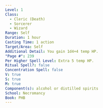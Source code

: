```yaml
---
Level: 1
Class:
  - Cleric (Death)
  - Sorcerer
  - Wizard
Range: Self
Duration: 1 hour
Casting Time: 1 action
Target/Area: Self
Additional Detail: You gain 1d4+4 temp HP.
"Page #": 239
Per Higher Spell Level: Extra 5 temp HP.
Ritual Spell?: false
Concentration Spell: false
V: true
S: true
M: true
Component(s): alcohol or distilled spirits
School: Necromancy
Book: PHB
---
```

